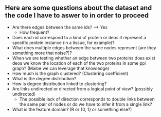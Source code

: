 ## Here are some questions about the dataset and the code I have to aswer to in order to proceed

* Are there edges between the same ids? --> Yes
  - How frequent?
* Does each id correspond to a kind of protein or deos it represent a specific protein instance (in a tissue, for example)?
* What does multiple edges between the same nodes represent (are they something more that noise?)?
* When we are testing whether an edge between two proteins does exist deos we know the location of each of the two proteins in some ppi graph? (Maibe we can leverage that knowledge)
* How much is the graph clustered? (Clustering coefficient)
* What is the degree distribution?
* How is degree distribution linked to clustering?
* Are links undirected or directed from a logical point of view? (possibly undirected)
  - The possible lack of direction corresponds to double links between the same pair of nodes or do we have to infer it from a single link?
* What is the feature domain? (R or {0, 1} or something else?)